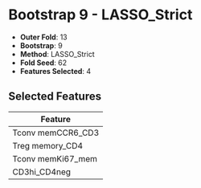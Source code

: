 # Bootstrap 9 - LASSO_Strict

- **Outer Fold**: 13
- **Bootstrap**: 9
- **Method**: LASSO_Strict
- **Fold Seed**: 62
- **Features Selected**: 4

## Selected Features

| Feature |
|---------|
| Tconv memCCR6_CD3 |
| Treg memory_CD4 |
| Tconv memKi67_mem |
| CD3hi_CD4neg |
